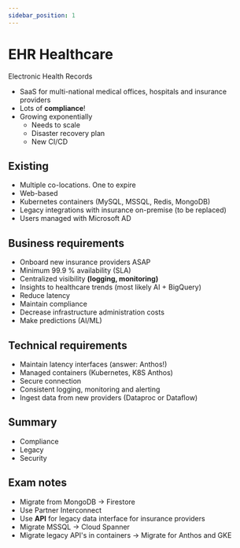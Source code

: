 ```yaml
---
sidebar_position: 1
---
```


# EHR Healthcare

Electronic Health Records

- SaaS for multi-national medical offices, hospitals and insurance providers
- Lots of **compliance**!
- Growing exponentially
  - Needs to scale
  - Disaster recovery plan
  - New CI/CD

## Existing

- Multiple co-locations. One to expire
- Web-based
- Kubernetes containers (MySQL, MSSQL, Redis, MongoDB)
- Legacy integrations with insurance on-premise (to be replaced)
- Users managed with Microsoft AD

## Business requirements

- Onboard new insurance providers ASAP
- Minimum 99.9 % availability (SLA)
- Centralized visibility **(logging, monitoring)**
- Insights to healthcare trends (most likely AI + BigQuery)
- Reduce latency
- Maintain compliance
- Decrease infrastructure administration costs
- Make predictions (AI/ML)

## Technical requirements

- Maintain latency interfaces (answer: Anthos!)
- Managed containers (Kubernetes, K8S Anthos)
- Secure connection
- Consistent logging, monitoring and alerting
- Ingest data from new providers (Dataproc or Dataflow)

## Summary
 
- Compliance
- Legacy
- Security

## Exam notes

- Migrate from MongoDB -> Firestore
- Use Partner Interconnect
- Use **API** for legacy data interface for insurance providers
- Migrate MSSQL -> Cloud Spanner
- Migrate legacy API's in containers -> Migrate for Anthos and GKE
